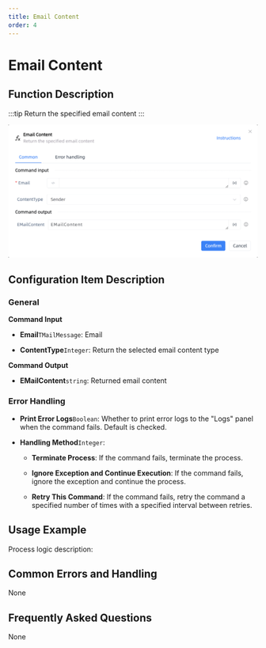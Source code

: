 ```yaml
---
title: Email Content
order: 4
---
```


# Email Content

## Function Description

:::tip 
Return the specified email content
:::

![Email Content](../../../assets/Email%20Content_command.png)

## Configuration Item Description

### General

**Command Input**

- **Email**`TMailMessage`: Email

- **ContentType**`Integer`: Return the selected email content type


**Command Output**

- **EMailContent**`string`: Returned email content

### Error Handling

- **Print Error Logs**`Boolean`: Whether to print error logs to the "Logs" panel when the command fails. Default is checked. 

- **Handling Method**`Integer`:

    - **Terminate Process**: If the command fails, terminate the process.

    - **Ignore Exception and Continue Execution**: If the command fails, ignore the exception and continue the process.

    - **Retry This Command**: If the command fails, retry the command a specified number of times with a specified interval between retries.

## Usage Example

Process logic description:

## Common Errors and Handling

None

## Frequently Asked Questions

None

